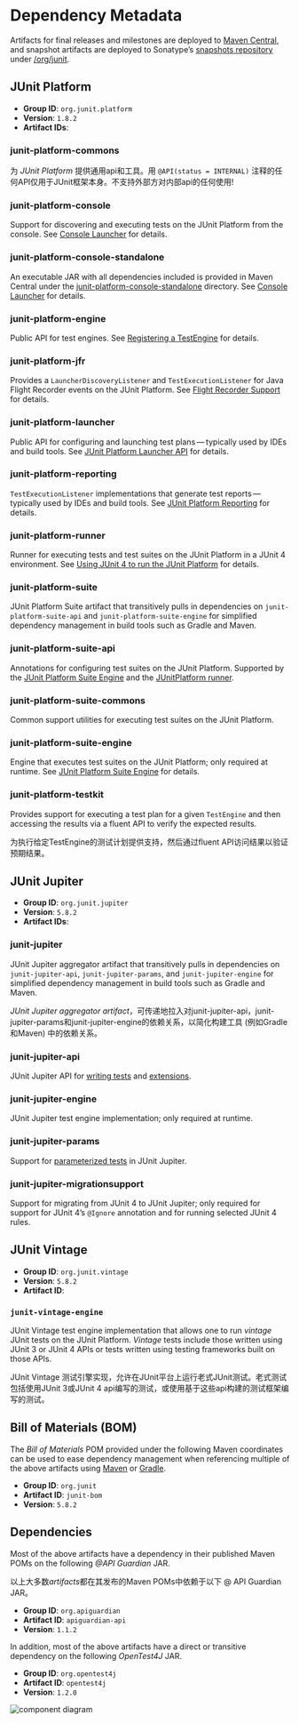 # Dependency Metadata

Artifacts for final releases and milestones are deployed to [Maven Central](https://search.maven.org/), and snapshot artifacts are deployed to Sonatype’s [snapshots repository](https://oss.sonatype.org/content/repositories/snapshots) under [/org/junit](https://oss.sonatype.org/content/repositories/snapshots/org/junit/).





## JUnit Platform

- **Group ID**: `org.junit.platform`
- **Version**: `1.8.2`
- **Artifact IDs**:



### junit-platform-commons

为 *JUnit Platform*  提供通用api和工具。用  `@API(status = INTERNAL)`   注释的任何API仅用于JUnit框架本身。不支持外部方对内部api的任何使用!

### junit-platform-console

Support for discovering and executing tests on the JUnit Platform from the console. See [Console Launcher](https://junit.org/junit5/docs/current/user-guide/#running-tests-console-launcher) for details.

### junit-platform-console-standalone

An executable JAR with all dependencies included is provided in Maven Central under the [junit-platform-console-standalone](https://repo1.maven.org/maven2/org/junit/platform/junit-platform-console-standalone) directory. See [Console Launcher](https://junit.org/junit5/docs/current/user-guide/#running-tests-console-launcher) for details.

### junit-platform-engine

Public API for test engines. See [Registering a TestEngine](https://junit.org/junit5/docs/current/user-guide/#launcher-api-engines-custom) for details.

### junit-platform-jfr

Provides a `LauncherDiscoveryListener` and `TestExecutionListener` for Java Flight Recorder events on the JUnit Platform. See [Flight Recorder Support](https://junit.org/junit5/docs/current/user-guide/#running-tests-listeners-flight-recorder) for details.

### junit-platform-launcher

Public API for configuring and launching test plans — typically used by IDEs and build tools. See [JUnit Platform Launcher API](https://junit.org/junit5/docs/current/user-guide/#launcher-api) for details.

### junit-platform-reporting

`TestExecutionListener` implementations that generate test reports — typically used by IDEs and build tools. See [JUnit Platform Reporting](https://junit.org/junit5/docs/current/user-guide/#junit-platform-reporting) for details.

### junit-platform-runner

Runner for executing tests and test suites on the JUnit Platform in a JUnit 4 environment. See [Using JUnit 4 to run the JUnit Platform](https://junit.org/junit5/docs/current/user-guide/#running-tests-junit-platform-runner) for details.

### junit-platform-suite

JUnit Platform Suite artifact that transitively pulls in dependencies on `junit-platform-suite-api` and `junit-platform-suite-engine` for simplified dependency management in build tools such as Gradle and Maven.

### junit-platform-suite-api

Annotations for configuring test suites on the JUnit Platform. Supported by the [JUnit Platform Suite Engine](https://junit.org/junit5/docs/current/user-guide/#junit-platform-suite-engine) and the [JUnitPlatform runner](https://junit.org/junit5/docs/current/user-guide/#running-tests-junit-platform-runner).

### junit-platform-suite-commons

Common support utilities for executing test suites on the JUnit Platform.

### junit-platform-suite-engine

Engine that executes test suites on the JUnit Platform; only required at runtime. See [JUnit Platform Suite Engine](https://junit.org/junit5/docs/current/user-guide/#junit-platform-suite-engine) for details.

### junit-platform-testkit

Provides support for executing a test plan for a given `TestEngine` and then accessing the results via a fluent API to verify the expected results.

为执行给定TestEngine的测试计划提供支持，然后通过fluent API访问结果以验证预期结果。



## JUnit Jupiter

- **Group ID**: `org.junit.jupiter`
- **Version**: `5.8.2`
- **Artifact IDs**:

### junit-jupiter

JUnit Jupiter aggregator artifact that transitively pulls in dependencies on `junit-jupiter-api`, `junit-jupiter-params`, and `junit-jupiter-engine` for simplified dependency management in build tools such as Gradle and Maven.

*JUnit Jupiter aggregator artifact*，可传递地拉入对junit-jupiter-api，junit-jupiter-params和junit-jupiter-engine的依赖关系，以简化构建工具 (例如Gradle和Maven) 中的依赖关系。

### junit-jupiter-api

JUnit Jupiter API for [writing tests](https://junit.org/junit5/docs/current/user-guide/#writing-tests) and [extensions](https://junit.org/junit5/docs/current/user-guide/#extensions).

### junit-jupiter-engine

JUnit Jupiter test engine implementation; only required at runtime.

### junit-jupiter-params

Support for [parameterized tests](https://junit.org/junit5/docs/current/user-guide/#writing-tests-parameterized-tests) in JUnit Jupiter.

### junit-jupiter-migrationsupport

Support for migrating from JUnit 4 to JUnit Jupiter; only required for support for JUnit 4’s `@Ignore` annotation and for running selected JUnit 4 rules.



## JUnit Vintage

- **Group ID**: `org.junit.vintage`
- **Version**: `5.8.2`
- **Artifact ID**:

### `junit-vintage-engine`

JUnit Vintage test engine implementation that allows one to run *vintage* JUnit tests on the JUnit Platform. *Vintage* tests include those written using JUnit 3 or JUnit 4 APIs or tests written using testing frameworks built on those APIs.

JUnit Vintage 测试引擎实现，允许在JUnit平台上运行老式JUnit测试。老式测试包括使用JUnit 3或JUnit 4 api编写的测试，或使用基于这些api构建的测试框架编写的测试。



## Bill of Materials (BOM)

The *Bill of Materials* POM provided under the following Maven coordinates can be used to ease dependency management when referencing multiple of the above artifacts using [Maven](https://maven.apache.org/guides/introduction/introduction-to-dependency-mechanism.html#Importing_Dependencies) or [Gradle](https://docs.gradle.org/current/userguide/managing_transitive_dependencies.html#sec:bom_import).

- **Group ID**: `org.junit`
- **Artifact ID**: `junit-bom`
- **Version**: `5.8.2`

## Dependencies

Most of the above artifacts have a dependency in their published Maven POMs on the following *@API Guardian* JAR.

以上大多数*artifacts*都在其发布的Maven POMs中依赖于以下 @ API Guardian JAR。

- **Group ID**: `org.apiguardian`
- **Artifact ID**: `apiguardian-api`
- **Version**: `1.1.2`

In addition, most of the above artifacts have a direct or transitive dependency on the following *OpenTest4J* JAR.

- **Group ID**: `org.opentest4j`
- **Artifact ID**: `opentest4j`
- **Version**: `1.2.0`







![component diagram](https://junit.org/junit5/docs/current/user-guide/images/component-diagram.svg)